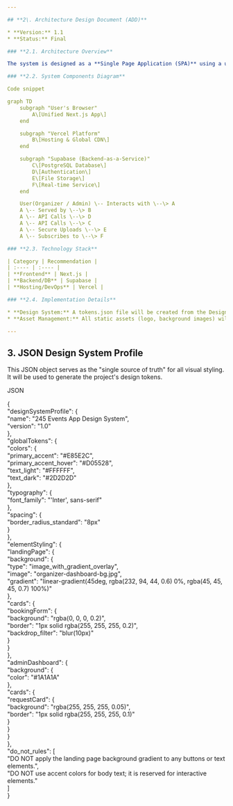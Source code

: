 ```yaml
---

## **2\. Architecture Design Document (ADD)**

* **Version:** 1.1  
* **Status:** Final

### **2.1. Architecture Overview**

The system is designed as a **Single Page Application (SPA)** using a unified frontend. This single application serves two distinct experiences: the public-facing portal and the secure internal admin dashboard, managed through routing (/ for public, /admin for internal). This approach maximizes code reuse, simplifies deployment, and ensures brand consistency.

### **2.2. System Components Diagram**

Code snippet

graph TD  
    subgraph "User's Browser"  
        A\[Unified Next.js App\]  
    end

    subgraph "Vercel Platform"  
        B\[Hosting & Global CDN\]  
    end

    subgraph "Supabase (Backend-as-a-Service)"  
        C\[PostgreSQL Database\]  
        D\[Authentication\]  
        E\[File Storage\]  
        F\[Real-time Service\]  
    end

    User(Organizer / Admin) \-- Interacts with \--\> A  
    A \-- Served by \--\> B  
    A \-- API Calls \--\> D  
    A \-- API Calls \--\> C  
    A \-- Secure Uploads \--\> E  
    A \-- Subscribes to \--\> F

### **2.3. Technology Stack**

| Category | Recommendation |
| :---- | :---- |
| **Frontend** | Next.js |
| **Backend/DB** | Supabase |
| **Hosting/DevOps** | Vercel |

### **2.4. Implementation Details**

* **Design System:** A tokens.json file will be created from the Design System Profile. These tokens will be converted into global CSS variables and used by all components to ensure visual consistency.  
* **Asset Management:** All static assets (logo, background images) will be stored in the /public/images/ directory and rendered using the optimized Next.js \<Image\> component.

---
```


## **3\. JSON Design System Profile**

This JSON object serves as the "single source of truth" for all visual styling. It will be used to generate the project's design tokens.

JSON

{  
  "designSystemProfile": {  
    "name": "245 Events App Design System",  
    "version": "1.0"  
  },  
  "globalTokens": {  
    "colors": {  
      "primary\_accent": "\#E85E2C",  
      "primary\_accent\_hover": "\#D05528",  
      "text\_light": "\#FFFFFF",  
      "text\_dark": "\#2D2D2D"  
    },  
    "typography": {  
      "font\_family": "'Inter', sans-serif"  
    },  
    "spacing": {  
      "border\_radius\_standard": "8px"  
    }  
  },  
  "elementStyling": {  
    "landingPage": {  
      "background": {  
        "type": "image\_with\_gradient\_overlay",  
        "image": "organizer-dashboard-bg.jpg",  
        "gradient": "linear-gradient(45deg, rgba(232, 94, 44, 0.6) 0%, rgba(45, 45, 45, 0.7) 100%)"  
      },  
      "cards": {  
        "bookingForm": {  
          "background": "rgba(0, 0, 0, 0.2)",  
          "border": "1px solid rgba(255, 255, 255, 0.2)",  
          "backdrop\_filter": "blur(10px)"  
        }  
      }  
    },  
    "adminDashboard": {  
      "background": {  
        "color": "\#1A1A1A"  
      },  
      "cards": {  
        "requestCard": {  
          "background": "rgba(255, 255, 255, 0.05)",  
          "border": "1px solid rgba(255, 255, 255, 0.1)"  
        }  
      }  
    }  
  },  
  "do\_not\_rules": \[  
    "DO NOT apply the landing page background gradient to any buttons or text elements.",  
    "DO NOT use accent colors for body text; it is reserved for interactive elements."  
  \]  
}  
